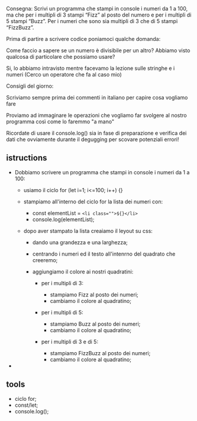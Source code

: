 Consegna:
Scrivi un programma che stampi in console i numeri da 1 a 100, ma che per i multipli di 3 stampi “Fizz” al posto del numero e per i multipli di 5 stampi “Buzz”. 
Per i numeri che sono sia multipli di 3 che di 5 stampi “FizzBuzz”.

Prima di partire a scrivere codice poniamoci qualche domanda:

Come faccio a sapere se un numero è divisibile per un altro? Abbiamo visto qualcosa di particolare che possiamo usare?

Si, lo abbiamo intravisto mentre facevamo la lezione sulle stringhe e i numeri (Cerco un operatore che fa al caso mio)

Consigli del giorno:

Scriviamo sempre prima dei commenti in italiano per capire cosa vogliamo fare

Proviamo ad immaginare le operazioni che vogliamo far svolgere al nostro programma così come lo faremmo "a mano"

Ricordate di usare il console.log() sia in fase di preparazione e verifica dei dati che ovviamente durante il degugging per scovare potenziali errori!


## istructions
- Dobbiamo scrivere un programma che stampi in console i numeri da 1 a 100:
    
    - usiamo il ciclo for (let i=1; i<=100; i++) {}
    - stampiamo all'interno del ciclo for la lista dei numeri con:
        - const elementList = `<li class="">${}</li>`
        - console.log(elementList);

    - dopo aver stampato la lista creaiamo il leyout su css:

        - dando una grandezza e una larghezza;
        - centrando i numeri ed il testo all'intenrno del quadrato che creeremo;
        - aggiungiamo il colore ai nostri quadratini:

            - per i multipli di 3:
                - stampiamo Fizz al posto dei numeri;
                - cambiamo il colore al quadratino;

            - per i multipli di 5:
                - stampiamo Buzz al posto dei numeri;
                - cambiamo il colore al quadratino;

            - per i multipli di 3 e di 5:
                - stampiamo FizzBuzz al posto dei numeri;
                - cambiamo il colore al quadratino;
- 

## tools
- ciclo for;
- const/let;
- console.log();
